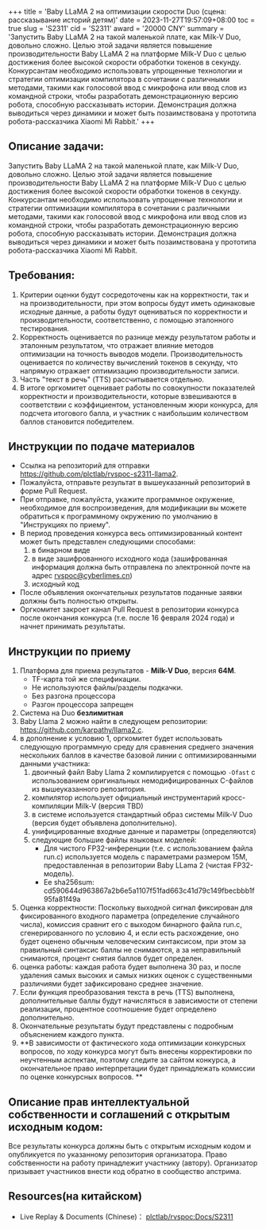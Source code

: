 +++
title = 'Baby LLaMA 2 на оптимизации скорости Duo (сцена: рассказывание историй детям)'
date = 2023-11-27T19:57:09+08:00
toc = true
slug = 'S2311'
cid = 'S2311'
award = '20000 CNY'
summary = 'Запустить Baby LLaMA 2 на такой маленькой плате, как Milk-V Duo, довольно сложно. Целью этой задачи является повышение производительности Baby LLaMA 2 на платформе Milk-V Duo с целью достижения более высокой скорости обработки токенов в секунду. Конкурсантам необходимо использовать упрощенные технологии и стратегии оптимизации компилятора в сочетании с различными методами, такими как голосовой ввод с микрофона или ввод слов из командной строки, чтобы разработать демонстрационную версию робота, способную рассказывать истории. Демонстрация должна выводиться через динамики и может быть позаимствована у прототипа робота-рассказчика Xiaomi Mi Rabbit.'
+++

## Описание задачи:

Запустить Baby LLaMA 2 на такой маленькой плате, как Milk-V Duo, довольно сложно. Целью этой задачи является повышение производительности Baby LLaMA 2 на платформе Milk-V Duo с целью достижения более высокой скорости обработки токенов в секунду. Конкурсантам необходимо использовать упрощенные технологии и стратегии оптимизации компилятора в сочетании с различными методами, такими как голосовой ввод с микрофона или ввод слов из командной строки, чтобы разработать демонстрационную версию робота, способную рассказывать истории. Демонстрация должна выводиться через динамики и может быть позаимствована у прототипа робота-рассказчика Xiaomi Mi Rabbit.

## Требования:

1. Критерии оценки будут сосредоточены как на корректности, так и на производительности, при этом вопросы будут иметь одинаковые исходные данные, а работы будут оцениваться по корректности и производительности, соответственно, с помощью эталонного тестирования.
2. Корректность оценивается по разнице между результатом работы и эталонным результатом, что отражает влияние методов оптимизации на точность выводов модели. Производительность оценивается по количеству вычислений токенов в секунду, что напрямую отражает оптимизацию производительности записи.
3. Часть "текст в речь" (TTS) рассчитывается отдельно.
4. В итоге оргкомитет оценивает работы по совокупности показателей корректности и производительности, которые взвешиваются в соответствии с коэффициентом, установленным жюри конкурса, для подсчета итогового балла, и участник с наибольшим количеством баллов становится победителем.

## Инструкции по подаче материалов

* Ссылка на репозиторий для отправки https://github.com/plctlab/rvspoc-s2311-llama2.
* Пожалуйста, отправьте результат в вышеуказанный репозиторий в форме Pull Request.
* При отправке, пожалуйста, укажите программное окружение, необходимое для воспроизведения, для модификации вы можете обратиться к программному окружению по умолчанию в "Инструкциях по приему".
* В период проведения конкурса весь оптимизированный контент может быть представлен следующими способами:
  1. в бинарном виде
  2. в виде зашифрованного исходного кода (зашифрованная информация должна быть отправлена по электронной почте на адрес rvspoc@cyberlimes.cn)
  3. исходный код
* После объявления окончательных результатов поданные заявки должны быть полностью открыты.
* Оргкомитет закроет канал Pull Request в репозитории конкурса после окончания конкурса (т.е. после 16 февраля 2024 года) и начнет принимать результаты.

## Инструкции по приему

1. Платформа для приема результатов - **Milk-V Duo**, версия **64M**.
   - TF-карта той же спецификации.
   - Не используются файлы/разделы подкачки.
   - Без разгона процессора
   - Разгон процессора запрещен
2. Система на Duo **безлимитная**
3. Baby Llama 2 можно найти в следующем репозитории: https://github.com/karpathy/llama2.c.
4. в дополнение к условию 1, оргкомитет будет использовать следующую программную среду для сравнения среднего значения нескольких баллов в качестве базовой линии с оптимизированными данными участника:
   1. двоичный файл Baby Llama 2 компилируется с помощью `-Ofast` с использованием оригинальных немодифицированных C-файлов из вышеуказанного репозитория.
   2. компилятор использует официальный инструментарий кросс-компиляции Milk-V (версия TBD)
   3. в системе используется стандартный образ системы Milk-V Duo (версия будет объявлена дополнительно).
   4. унифицированные входные данные и параметры (определяются)
   5. следующие большие файлы языковых моделей:
      * Для чистого FP32-инференции (т.е. с использованием файла run.c) используется модель с параметрами размером 15M, предоставленная в репозитории Baby LLama 2 (чистая FP32-модель).
      * Ее sha256sum: cd590644d963867a2b6e5a1107f51fad663c41d79c149fbecbbb1f95fa81f49a
6. Оценка корректности: Поскольку выходной сигнал фиксирован для фиксированного входного параметра (определение случайного числа), комиссия сравнит его с выходом бинарного файла run.c, сгенерированного по условию 4, и если есть расхождение, оно будет оценено обычным человеческим синтаксисом, при этом за правильный синтаксис баллы не снимаются, а за неправильный снимаются, процент снятия баллов будет определен.
7. оценка работы: каждая работа будет выполнена 30 раз, и после удаления самых высоких и самых низких оценок с существенными различиями будет зафиксировано среднее значение. 
8. Если функция преобразования текста в речь (TTS) выполнена, дополнительные баллы будут начисляться в зависимости от степени реализации, процентное соотношение будет определено дополнительно. 
9. Окончательные результаты будут представлены с подробным объяснением каждого пункта.
10. **В зависимости от фактического хода оптимизации конкурсных вопросов, по ходу конкурса могут быть внесены корректировки по неучтенным аспектам, поэтому следите за сайтом конкурса, а окончательное право интерпретации будет принадлежать комиссии по оценке конкурсных вопросов. **

## Описание прав интеллектуальной собственности и соглашений с открытым исходным кодом:

Все результаты конкурса должны быть с открытым исходным кодом и опубликуется по указанному репозитория организатора. Право собственности на работу принадлежит участнику (автору). Организатор призывает участников внести код обратно в сообщество апстрима.

## Resources(на китайском)

* Live Replay & Documents (Chinese)： [plctlab/rvspoc:Docs/S2311](https://github.com/plctlab/rvspoc/tree/main/Docs/S2311)
